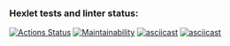 ### Hexlet tests and linter status:
[![Actions Status](https://github.com/Vikibon24/frontend-project-44/actions/workflows/hexlet-check.yml/badge.svg)](https://github.com/Vikibon24/frontend-project-44/actions)
[![Maintainability](https://api.codeclimate.com/v1/badges/5ff7f29ee5b329f1b633/maintainability)](https://codeclimate.com/github/Vikibon24/frontend-project-44/maintainability)
[![asciicast](https://asciinema.org/a/R9374aJeIkXMYiQsXPGV9EBQU.svg)](https://asciinema.org/a/R9374aJeIkXMYiQsXPGV9EBQU)
[![asciicast](https://asciinema.org/a/KBrQvsKusOwVd1tdcmiMQbytP.svg)](https://asciinema.org/a/KBrQvsKusOwVd1tdcmiMQbytP)
